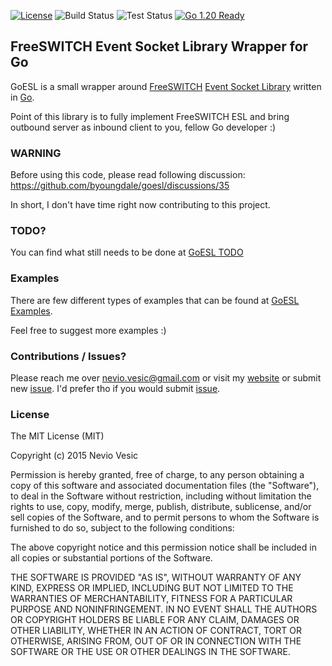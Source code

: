 [![License](http://img.shields.io/badge/license-MIT-blue.svg?style=flat)](https://github.com/byoungdale/goesl/tree/master/LICENSE)
![Build Status](https://github.com/byoungdale/goesl/actions/workflows/go.yml/badge.svg?event=push)
![Test Status](https://github.com/byoungdale/goesl/actions/workflows/test.yml/badge.svg?event=push)
[![Go 1.20 Ready](https://img.shields.io/badge/Go%201.3-Ready-green.svg?style=flat)]()

## FreeSWITCH Event Socket Library Wrapper for Go

GoESL is a small wrapper around [FreeSWITCH](https://freeswitch.org/) [Event Socket Library](https://wiki.freeswitch.org/wiki/Event_Socket_Library) written in [Go](http://golang.org).

Point of this library is to fully implement FreeSWITCH ESL and bring outbound server as inbound client to you, fellow Go developer :)

### WARNING

Before using this code, please read following discussion: https://github.com/byoungdale/goesl/discussions/35

In short, I don't have time right now contributing to this project. 


### TODO?

You can find what still needs to be done at [GoESL TODO](https://github.com/byoungdale/goesl/blob/master/TODO.md)


### Examples

There are few different types of examples that can be found at [GoESL Examples](https://github.com/byoungdale/goesl/tree/master/examples).

Feel free to suggest more examples :)


### Contributions / Issues?

Please reach me over nevio.vesic@gmail.com or visit my [website](http://www.neviovesic.com/) or submit new [issue](https://github.com/byoungdale/goesl/issues/new). I'd prefer tho if you would submit [issue](https://github.com/byoungdale/goesl/issues/new).


### License

The MIT License (MIT)

Copyright (c) 2015 Nevio Vesic

Permission is hereby granted, free of charge, to any person obtaining a copy
of this software and associated documentation files (the "Software"), to deal
in the Software without restriction, including without limitation the rights
to use, copy, modify, merge, publish, distribute, sublicense, and/or sell
copies of the Software, and to permit persons to whom the Software is
furnished to do so, subject to the following conditions:

The above copyright notice and this permission notice shall be included in
all copies or substantial portions of the Software.

THE SOFTWARE IS PROVIDED "AS IS", WITHOUT WARRANTY OF ANY KIND, EXPRESS OR
IMPLIED, INCLUDING BUT NOT LIMITED TO THE WARRANTIES OF MERCHANTABILITY,
FITNESS FOR A PARTICULAR PURPOSE AND NONINFRINGEMENT. IN NO EVENT SHALL THE
AUTHORS OR COPYRIGHT HOLDERS BE LIABLE FOR ANY CLAIM, DAMAGES OR OTHER
LIABILITY, WHETHER IN AN ACTION OF CONTRACT, TORT OR OTHERWISE, ARISING FROM,
OUT OF OR IN CONNECTION WITH THE SOFTWARE OR THE USE OR OTHER DEALINGS IN
THE SOFTWARE.
